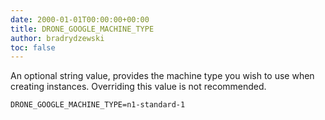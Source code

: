 ```yaml
---
date: 2000-01-01T00:00:00+00:00
title: DRONE_GOOGLE_MACHINE_TYPE
author: bradrydzewski
toc: false
---
```


An optional string value, provides the machine type you wish to use
when creating instances. Overriding this value is not recommended.

```
DRONE_GOOGLE_MACHINE_TYPE=n1-standard-1
```
